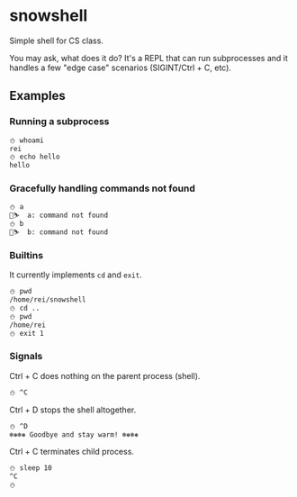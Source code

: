 # snowshell

Simple shell for CS class.

You may ask, what does it do? It's a REPL that can run subprocesses and it handles a few "edge case" scenarios (SIGINT/Ctrl + C, etc).

## Examples

### Running a subprocess

```bash
⛄️ whoami
rei
⛄️ echo hello
hello
```

### Gracefully handling commands not found

```bash
⛄️ a
🌲⛷  a: command not found
⛄️ b
🌲⛷  b: command not found
```

### Builtins

It currently implements `cd` and `exit`.

```bash
⛄️ pwd
/home/rei/snowshell
⛄️ cd ..
⛄️ pwd
/home/rei
⛄️ exit 1
```

### Signals

Ctrl + C does nothing on the parent process (shell).

```bash
⛄️ ^C
```

Ctrl + D stops the shell altogether.

```bash
⛄️ ^D
❄❅❄❅ Goodbye and stay warm! ❄❅❄❅
```

Ctrl + C terminates child process.

```bash
⛄️ sleep 10
^C
⛄️
```
